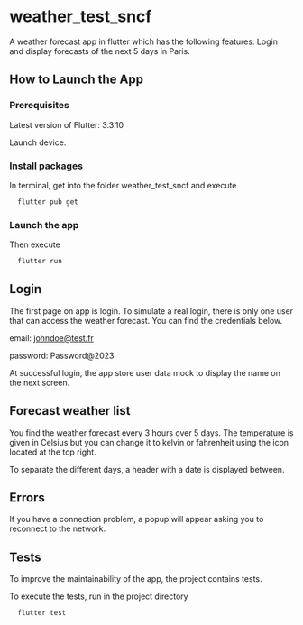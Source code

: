 # weather_test_sncf

A weather forecast app in flutter which has the following features:
Login and display forecasts of the next 5 days in Paris.

## How to Launch the App
### Prerequisites

Latest version of Flutter: 3.3.10

Launch device.

### Install packages

In terminal, get into the folder weather_test_sncf and execute

```bash
  flutter pub get
```

### Launch the app

Then execute

```bash
  flutter run
```

## Login

The first page on app is login. To simulate a real login, there is only one user that can access the weather forecast.
You can find the credentials below.

email: johndoe@test.fr

password: Password@2023

At successful login, the app store user data mock to display the name on the next screen.

## Forecast weather list

You find the weather forecast every 3 hours over 5 days. The temperature is given in Celsius but you
can change it to kelvin or fahrenheit using the icon located at the top right.

To separate the different days, a header with a date is displayed between.

## Errors

If you have a connection problem, a popup will appear asking you to reconnect to the network.

## Tests

To improve the maintainability of the app, the project contains tests.

To execute the tests, run in the project directory

```bash
  flutter test
```
